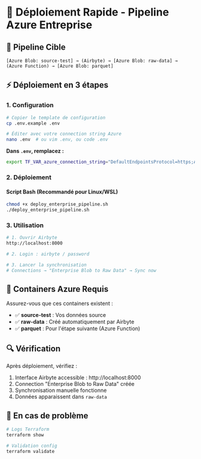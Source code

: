 # 🚀 Déploiement Rapide - Pipeline Azure Entreprise

## 🎯 Pipeline Cible
```
[Azure Blob: source-test] → (Airbyte) → [Azure Blob: raw-data] → (Azure Function) → [Azure Blob: parquet]
```

## ⚡ Déploiement en 3 étapes

### 1. Configuration
```bash
# Copier le template de configuration
cp .env.example .env

# Éditer avec votre connection string Azure
nano .env  # ou vim .env, ou code .env
```

**Dans `.env`, remplacez :**
```bash
export TF_VAR_azure_connection_string="DefaultEndpointsProtocol=https;AccountName=VOTRE_STORAGE_ACCOUNT;AccountKey=VOTRE_CLE;EndpointSuffix=core.windows.net"
```

### 2. Déploiement

#### Script Bash (Recommandé pour Linux/WSL)
```bash
chmod +x deploy_enterprise_pipeline.sh
./deploy_enterprise_pipeline.sh
```

### 3. Utilisation
```bash
# 1. Ouvrir Airbyte
http://localhost:8000

# 2. Login : airbyte / password

# 3. Lancer la synchronisation
# Connections → "Enterprise Blob to Raw Data" → Sync now
```

## 📁 Containers Azure Requis

Assurez-vous que ces containers existent :
- ✅ **source-test** : Vos données source
- ✅ **raw-data** : Créé automatiquement par Airbyte
- ✅ **parquet** : Pour l'étape suivante (Azure Function)

## 🔍 Vérification

Après déploiement, vérifiez :
1. Interface Airbyte accessible : http://localhost:8000
2. Connection "Enterprise Blob to Raw Data" créée
3. Synchronisation manuelle fonctionne
4. Données apparaissent dans `raw-data`

## 🚨 En cas de problème

```bash
# Logs Terraform
terraform show

# Validation config
terraform validate
```
